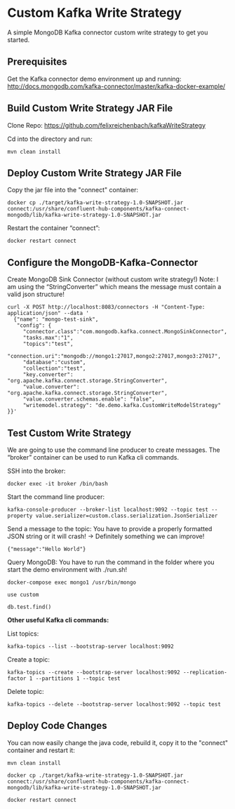 # Custom Kafka Write Strategy
A simple MongoDB Kafka connector custom write strategy to get you started.


## Prerequisites
Get the Kafka connector demo environment up and running:
http://docs.mongodb.com/kafka-connector/master/kafka-docker-example/

## Build Custom Write Strategy JAR File
Clone Repo:
https://github.com/felixreichenbach/kafkaWriteStrategy

Cd into the directory and run:

```mvn clean install```

## Deploy Custom Write Strategy JAR File
Copy the jar file into the "connect" container:

```docker cp ./target/kafka-write-strategy-1.0-SNAPSHOT.jar connect:/usr/share/confluent-hub-components/kafka-connect-mongodb/lib/kafka-write-strategy-1.0-SNAPSHOT.jar```


Restart the container “connect”:

```docker restart connect```

## Configure the MongoDB-Kafka-Connector

Create MongoDB Sink Connector (without custom write strategy!)
Note: 
I am using the “StringConverter” which means the message must contain a valid json structure!

```
curl -X POST http://localhost:8083/connectors -H "Content-Type: application/json" --data '
  {"name": "mongo-test-sink",
   "config": {
     "connector.class":"com.mongodb.kafka.connect.MongoSinkConnector",
     "tasks.max":"1",
     "topics":"test",
     "connection.uri":"mongodb://mongo1:27017,mongo2:27017,mongo3:27017",
     "database":"custom",
     "collection":"test",
     "key.converter": "org.apache.kafka.connect.storage.StringConverter",
     "value.converter": "org.apache.kafka.connect.storage.StringConverter",
     "value.converter.schemas.enable": "false",
     "writemodel.strategy": "de.demo.kafka.CustomWriteModelStrategy"
}}'
```
## Test Custom Write Strategy
We are going to use the command line producer to create messages.
The “broker” container can be used to run Kafka cli commands.

SSH into the broker:

```docker exec -it broker /bin/bash```

Start the command line producer:

```kafka-console-producer --broker-list localhost:9092 --topic test --property value.serializer=custom.class.serialization.JsonSerializer```

Send a message to the topic:
You have to provide a properly formatted JSON string or it will crash! -> Definitely something we can improve!

```{"message":"Hello World"}```

Query MongoDB:
You have to run the command in the folder where you start the demo environment with ./run.sh!

```docker-compose exec mongo1 /usr/bin/mongo```

```
use custom

db.test.find()
```

**Other useful Kafka cli commands:**

List topics:

```kafka-topics --list --bootstrap-server localhost:9092```

Create a topic:

```kafka-topics --create --bootstrap-server localhost:9092 --replication-factor 1 --partitions 1 --topic test```

Delete topic:

```kafka-topics --delete --bootstrap-server localhost:9092 --topic test```

## Deploy Code Changes

You can now easily change the java code, rebuild it, copy it to the "connect" container and restart it:

```
mvn clean install

docker cp ./target/kafka-write-strategy-1.0-SNAPSHOT.jar connect:/usr/share/confluent-hub-components/kafka-connect-mongodb/lib/kafka-write-strategy-1.0-SNAPSHOT.jar

docker restart connect
```

